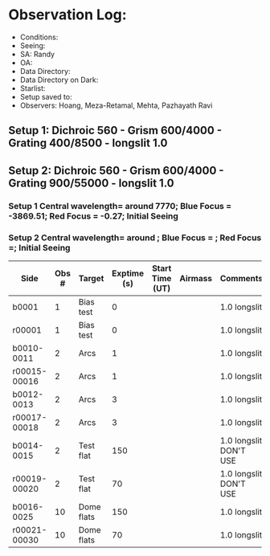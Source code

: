 # Observation Log:

* Conditions: 
* Seeing: 
* SA: Randy
* OA: 
* Data Directory: 
* Data Directory on Dark: 
* Starlist: 
* Setup saved to: 
* Observers: Hoang, Meza-Retamal, Mehta, Pazhayath Ravi

## Setup 1: Dichroic 560 - Grism 600/4000 - Grating 400/8500 - longslit 1.0 
## Setup 2: Dichroic 560 - Grism 600/4000 - Grating 900/55000 - longslit 1.0
### Setup 1 Central wavelength= around 7770; Blue Focus = -3869.51; Red Focus = -0.27; Initial Seeing 
### Setup 2 Central wavelength= around ; Blue Focus =  ; Red Focus =; Initial Seeing 
| Side | Obs #     | Target    | Exptime (s) | Start Time (UT) | Airmass | Comments                                                   |
|------|-----------|-----------|-------------|-----------------|---------|------------------------------------------------------------|
|b0001|1|Bias test        |0| ||1.0 longslit|
|r00001|1|Bias test        |0| ||1.0 longslit|
|b0010-0011|2|Arcs        |1| ||1.0 longslit|
|r00015-00016|2|Arcs        |1| ||1.0 longslit|
|b0012-0013|2|Arcs        |3| ||1.0 longslit|
|r00017-00018|2|Arcs        |3| ||1.0 longslit|
|b0014-0015|2|Test flat        |150| ||1.0 longslit DON'T USE|
|r00019-00020|2|Test flat        |70| ||1.0 longslit DON'T USE|
|b0016-0025|10|Dome flats        |150| ||1.0 longslit|
|r00021-00030|10|Dome flats        |70| ||1.0 longslit|

